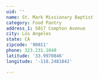 ```yaml
---
uid: ''
name: St. Mark Missionary Baptist
category: Food Pantry
address_1: 5017 Compton Avenue
city: Los Angeles
state: CA
zipcode: '90011'
phone: 323.231.1040
latitude: '33.9970846'
longitude: '-118.2481042'

---
```

